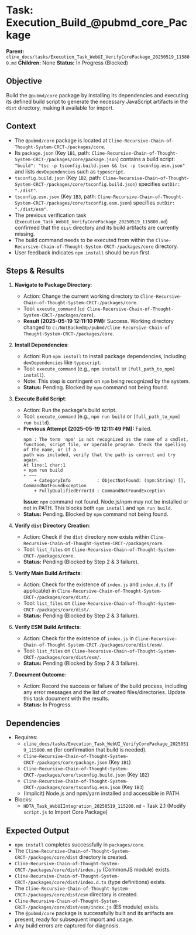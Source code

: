 # Task: Execution_Build_@pubmd_core_Package
   **Parent:** `cline_docs/tasks/Execution_Task_WebUI_VerifyCorePackage_20250519_115800.md`
   **Children:** None
   **Status:** In Progress (Blocked)

## Objective
Build the `@pubmd/core` package by installing its dependencies and executing its defined build script to generate the necessary JavaScript artifacts in the `dist` directory, making it available for import.

## Context
- The `@pubmd/core` package is located at `Cline-Recursive-Chain-of-Thought-System-CRCT-/packages/core`.
- Its `package.json` (Key `1B1`, path: `Cline-Recursive-Chain-of-Thought-System-CRCT-/packages/core/package.json`) contains a build script: `"build": "tsc -p tsconfig.build.json && tsc -p tsconfig.esm.json"` and lists `devDependencies` such as `typescript`.
- `tsconfig.build.json` (Key `1B2`, path: `Cline-Recursive-Chain-of-Thought-System-CRCT-/packages/core/tsconfig.build.json`) specifies `outDir: "./dist"`.
- `tsconfig.esm.json` (Key `1B3`, path: `Cline-Recursive-Chain-of-Thought-System-CRCT-/packages/core/tsconfig.esm.json`) specifies `outDir: "./dist/esm"`.
- The previous verification task (`Execution_Task_WebUI_VerifyCorePackage_20250519_115800.md`) confirmed that the `dist` directory and its build artifacts are currently missing.
- The build command needs to be executed from within the `Cline-Recursive-Chain-of-Thought-System-CRCT-/packages/core` directory.
- User feedback indicates `npm install` should be run first.

## Steps & Results

1.  **Navigate to Package Directory**:
    *   Action: Change the current working directory to `Cline-Recursive-Chain-of-Thought-System-CRCT-/packages/core`.
    *   Tool: `execute_command` (`cd Cline-Recursive-Chain-of-Thought-System-CRCT-/packages/core`).
    *   **Result (2025-05-19 12:11:10 PM):** Success. Working directory changed to `c:/NotBackedUp/pubmd/Cline-Recursive-Chain-of-Thought-System-CRCT-/packages/core`.

2.  **Install Dependencies**:
    *   Action: Run `npm install` to install package dependencies, including `devDependencies` like `typescript`.
    *   Tool: `execute_command` (e.g., `npm install` or `[full_path_to_npm] install`).
    *   Note: This step is contingent on `npm` being recognized by the system.
    *   **Status:** Pending. Blocked by `npm` command not being found.

3.  **Execute Build Script**:
    *   Action: Run the package's build script.
    *   Tool: `execute_command` (e.g., `npm run build` or `[full_path_to_npm] run build`).
    *   **Previous Attempt (2025-05-19 12:11:49 PM):** Failed.
        ```
        npm : The term 'npm' is not recognized as the name of a cmdlet, function, script file, or operable program. Check the spelling of the name, or if a
        path was included, verify that the path is correct and try again.
        At line:1 char:1
        + npm run build
        + ~~~
            + CategoryInfo          : ObjectNotFound: (npm:String) [], CommandNotFoundException
            + FullyQualifiedErrorId : CommandNotFoundException
        ```
        **Issue:** `npm` command not found. Node.js/npm may not be installed or not in PATH. This blocks both `npm install` and `npm run build`.
    *   **Status:** Pending. Blocked by `npm` command not being found.


4.  **Verify `dist` Directory Creation**:
    *   Action: Check if the `dist` directory now exists within `Cline-Recursive-Chain-of-Thought-System-CRCT-/packages/core`.
    *   Tool: `list_files` on `Cline-Recursive-Chain-of-Thought-System-CRCT-/packages/core`.
    *   **Status:** Pending (Blocked by Step 2 & 3 failure).

5.  **Verify Main Build Artifacts**:
    *   Action: Check for the existence of `index.js` and `index.d.ts` (if applicable) in `Cline-Recursive-Chain-of-Thought-System-CRCT-/packages/core/dist/`.
    *   Tool: `list_files` on `Cline-Recursive-Chain-of-Thought-System-CRCT-/packages/core/dist/`.
    *   **Status:** Pending (Blocked by Step 2 & 3 failure).

6.  **Verify ESM Build Artifacts**:
    *   Action: Check for the existence of `index.js` in `Cline-Recursive-Chain-of-Thought-System-CRCT-/packages/core/dist/esm/`.
    *   Tool: `list_files` on `Cline-Recursive-Chain-of-Thought-System-CRCT-/packages/core/dist/esm/`.
    *   **Status:** Pending (Blocked by Step 2 & 3 failure).

7.  **Document Outcome**:
    *   Action: Record the success or failure of the build process, including any error messages and the list of created files/directories. Update this task document with the results.
    *   **Status:** In Progress.

## Dependencies
- Requires:
    - `cline_docs/tasks/Execution_Task_WebUI_VerifyCorePackage_20250519_115800.md` (for confirmation that build is needed).
    - `Cline-Recursive-Chain-of-Thought-System-CRCT-/packages/core/package.json` (Key `1B1`)
    - `Cline-Recursive-Chain-of-Thought-System-CRCT-/packages/core/tsconfig.build.json` (Key `1B2`)
    - `Cline-Recursive-Chain-of-Thought-System-CRCT-/packages/core/tsconfig.esm.json` (Key `1B3`)
    - (Implicit) Node.js and npm/yarn installed and accessible in PATH.
- Blocks:
    - `HDTA_Task_WebUIIntegration_20250519_115200.md` - Task 2.1 (Modify `script.js` to Import Core Package)

## Expected Output
- `npm install` completes successfully in `packages/core`.
- The `Cline-Recursive-Chain-of-Thought-System-CRCT-/packages/core/dist` directory is created.
- `Cline-Recursive-Chain-of-Thought-System-CRCT-/packages/core/dist/index.js` (CommonJS module) exists.
- `Cline-Recursive-Chain-of-Thought-System-CRCT-/packages/core/dist/index.d.ts` (type definitions) exists.
- The `Cline-Recursive-Chain-of-Thought-System-CRCT-/packages/core/dist/esm` directory is created.
- `Cline-Recursive-Chain-of-Thought-System-CRCT-/packages/core/dist/esm/index.js` (ES module) exists.
- The `@pubmd/core` package is successfully built and its artifacts are present, ready for subsequent import and usage.
- Any build errors are captured for diagnosis.